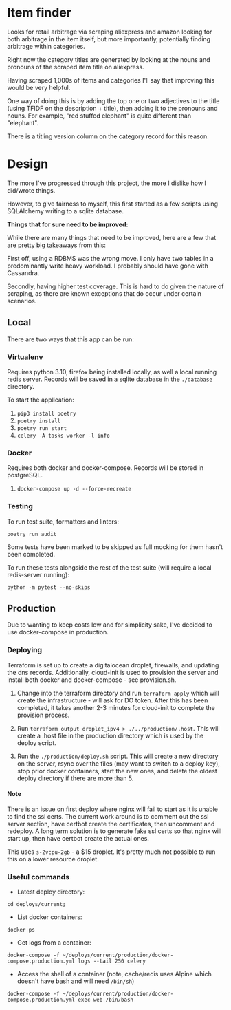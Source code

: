 # Item finder

Looks for retail arbitrage via scraping aliexpress and amazon looking for both arbitrage in the item itself, but more importantly, potentially finding arbitrage within categories.

Right now the category titles are generated by looking at the nouns and pronouns of the scraped item title on aliexpress.

Having scraped 1,000s of items and categories I'll say that improving this would be very helpful.

One way of doing this is by adding the top one or two adjectives to the title (using TFIDF on the description + title), then adding it
to the pronouns and nouns. For example, "red stuffed elephant" is quite different than "elephant".

There is a titling version column on the category record for this reason.

# Design
The more I've progressed through this project, the more I dislike how I did/wrote things. 

However, to give fairness to myself, this first started as a few scripts using SQLAlchemy writing to a sqlite database.

**Things that for sure need to be improved:**

While there are many things that need to be improved, here are a few that are pretty big takeaways from this:

First off, using a RDBMS was the wrong move. I only have two tables in a predominantly write heavy workload. I probably should have gone with Cassandra.

Secondly, having higher test coverage. This is hard to do given the nature of scraping, as there are known exceptions that do occur under certain scenarios.

## Local

There are two ways that this app can be run:

### Virtualenv
Requires python 3.10, firefox being installed locally, as well a local running redis server. 
Records will be saved in a sqlite database in the `./database` directory.

To start the application:
1. `pip3 install poetry`
2. `poetry install`
3. `poetry run start`
4. `celery -A tasks worker -l info`

### Docker
Requires both docker and docker-compose. Records will be stored in postgreSQL.
1. `docker-compose up -d --force-recreate`

### Testing
To run test suite, formatters and linters:

`poetry run audit`

Some tests have been marked to be skipped as full mocking for them hasn't been completed.

To run these tests alongside the rest of the test suite (will require a local redis-server running):

`python -m pytest --no-skips`

## Production

Due to wanting to keep costs low and for simplicity sake, I've decided to use docker-compose in production.

### Deploying

Terraform is set up to create a digitalocean droplet, firewalls, and updating the dns records. Additionally, cloud-init
is used to provision the server and install both docker and docker-compose - see provision.sh.

1. Change into the terraform directory and run `terraform apply` which will create the infrastructure - will ask for DO token.
After this has been completed, it takes another 2-3 minutes for cloud-init to complete the provision process.

2. Run `terraform output droplet_ipv4 > ./../production/.host`. This will create a .host file in the production directory which is used by
the deploy script.

3. Run the `./production/deploy.sh` script. This will create a new directory on the server, rsync over the files (may want to switch to a deploy key),
stop prior docker containers, start the new ones, and delete the oldest deploy directory if there are more than 5.

#### Note
There is an issue on first deploy where nginx will fail to start as it is unable to find the ssl certs. The current work around is to comment out the ssl
server section, have certbot create the certificates, then uncomment and redeploy. A long term solution is to generate fake ssl certs so that nginx will
start up, then have certbot create the actual ones.

This uses `s-2vcpu-2gb` - a $15 droplet. It's pretty much not possible to run this on a lower resource droplet.

### Useful commands
* Latest deploy directory: 

`cd deploys/current;`

* List docker containers:

`docker ps`

* Get logs from a container:

`docker-compose -f ~/deploys/current/production/docker-compose.production.yml logs --tail 250 celery`

* Access the shell of a container (note, cache/redis uses Alpine which doesn't have bash and will need `/bin/sh`)

`docker-compose -f ~/deploys/current/production/docker-compose.production.yml exec web /bin/bash`
